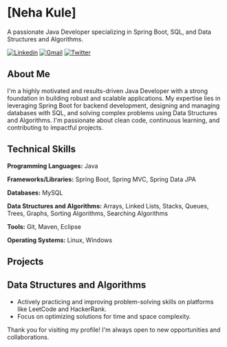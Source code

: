 # [Neha Kule]

A passionate Java Developer specializing in Spring Boot, SQL, and Data Structures and Algorithms.

[![Linkedin](https://img.shields.io/badge/LinkedIn-%230077B5.svg?style=for-the-badge&logo=linkedin&logoColor=white)](https://www.linkedin.com/in/nehakule2971)
[![Gmail](https://img.shields.io/badge/Gmail-D14836?style=for-the-badge&logo=gmail&logoColor=white)](mailto:nehakule29701@gmail.com)
[![Twitter](https://img.shields.io/badge/Twitter-%231DA1F2.svg?style=for-the-badge&logo=Twitter&logoColor=white)](https://x.com/Springyy_bee)

## About Me

I'm a highly motivated and results-driven Java Developer with a strong foundation in building robust and scalable applications. My expertise lies in leveraging Spring Boot for backend development, designing and managing databases with SQL, and solving complex problems using Data Structures and Algorithms. I'm passionate about clean code, continuous learning, and contributing to impactful projects.

## Technical Skills

**Programming Languages:** Java

**Frameworks/Libraries:** Spring Boot, Spring MVC, Spring Data JPA

**Databases:** MySQL

**Data Structures and Algorithms:** Arrays, Linked Lists, Stacks, Queues, Trees, Graphs, Sorting Algorithms, Searching Algorithms

**Tools:** Git, Maven, Eclipse

**Operating Systems:** Linux, Windows

## Projects


## Data Structures and Algorithms

* Actively practicing and improving problem-solving skills on platforms like LeetCode and HackerRank.
* Focus on optimizing solutions for time and space complexity.

Thank you for visiting my profile! I'm always open to new opportunities and collaborations.
